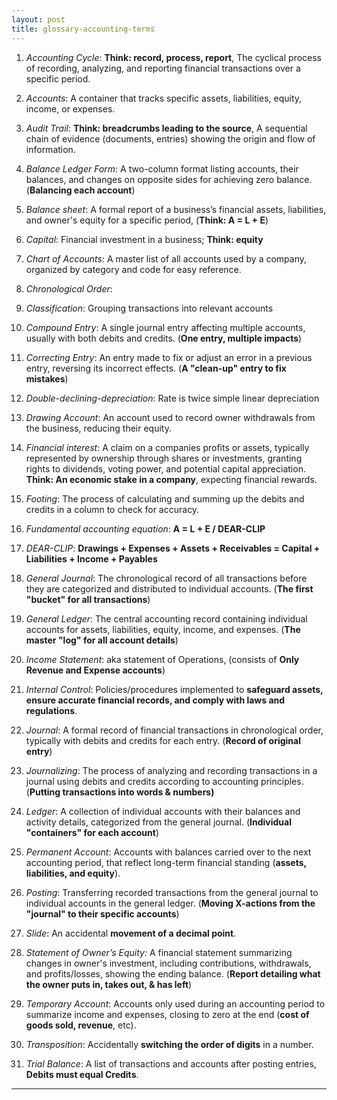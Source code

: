 ```yaml
---
layout: post
title: glossary-accounting-terms
---
```


1. *Accounting Cycle*: **Think: record, process, report**, The cyclical process of recording, analyzing, and reporting financial transactions over a specific period.

2. *Accounts*: A container that tracks specific assets, liabilities, equity, income, or expenses.

3. *Audit Trail*: **Think: breadcrumbs leading to the source**, A sequential chain of evidence (documents, entries) showing the origin and flow of information.

4. *Balance Ledger Form*: A two-column format listing accounts, their balances, and changes on opposite sides for achieving zero balance. (**Balancing each account**)

5. *Balance sheet*: A formal report of a business’s financial assets, liabilities, and owner's equity for a specific period, (**Think: A = L + E**)

6. *Capital*: Financial investment in a business; **Think: equity**

7. *Chart of Accounts*: A master list of all accounts used by a company, organized by category and code for easy reference.

8. *Chronological Order*:

9. *Classification*: Grouping transactions into relevant accounts

10. *Compound Entry*: A single journal entry affecting multiple accounts, usually with both debits and credits. (**One entry, multiple impacts**)

11. *Correcting Entry*: An entry made to fix or adjust an error in a previous entry, reversing its incorrect effects. (**A "clean-up" entry to fix mistakes**)

12. *Double-declining-depreciation*: Rate is twice simple linear depreciation

13. *Drawing Account*: An account used to record owner withdrawals from the business, reducing their equity.

14. *Financial interest*: A claim on a companies profits or assets, typically represented by ownership through shares or investments, granting rights to dividends, voting power, and potential capital appreciation. **Think: An economic stake in a company**, expecting financial rewards.

15. *Footing*: The process of calculating and summing up the debits and credits in a column to check for accuracy.

16. *Fundamental accounting equation*: **A = L + E / DEAR-CLIP**

17. *DEAR-CLIP*: **Drawings + Expenses + Assets + Receivables = Capital + Liabilities + Income + Payables**

18. *General Journal*: The chronological record of all transactions before they are categorized and distributed to individual accounts. (**The first "bucket" for all transactions**)

19. *General Ledger*: The central accounting record containing individual accounts for assets, liabilities, equity, income, and expenses. (**The master "log" for all account details**)

20. *Income Statement*: aka statement of Operations, (consists of **Only Revenue and Expense accounts**)

21. *Internal Control*: Policies/procedures implemented to **safeguard assets, ensure accurate financial records, and comply with laws and regulations**.
   
22. *Journal*: A formal record of financial transactions in chronological order, typically with debits and credits for each entry. (**Record of original entry**)

23. *Journalizing*: The process of analyzing and recording transactions in a journal using debits and credits according to accounting principles. (**Putting transactions into words & numbers)**

24. *Ledger*: A collection of individual accounts with their balances and activity details, categorized from the general journal. (**Individual "containers" for each account**)

25. *Permanent Account*: Accounts with balances carried over to the next accounting period, that reflect long-term financial standing (**assets, liabilities, and equity**).

26. *Posting*: Transferring recorded transactions from the general journal to individual accounts in the general ledger. (**Moving X-actions from the "journal" to their specific accounts**)

27. *Slide*: An accidental **movement of a decimal point**.

28. *Statement of Owner’s Equity:* A financial statement summarizing changes in owner's investment, including contributions, withdrawals, and profits/losses, showing the ending balance. (**Report detailing what the owner puts in, takes out, & has left**)

29. *Temporary Account*: Accounts only used during an accounting period to summarize income and expenses, closing to zero at the end (**cost of goods sold, revenue**, etc). 

30. *Transposition*: Accidentally **switching the order of digits** in a number.

31. *Trial Balance*: A list of transactions and accounts after posting entries, **Debits must equal Credits**. 

---
